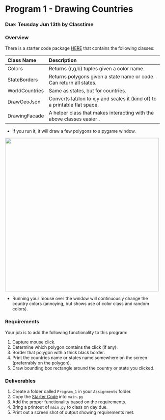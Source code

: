 Program 1 - Drawing Countries
=========

### Due: Teusday Jun 13th by Classtime


### Overview

There is a starter code package [HERE](https://github.com/rugbyprof/4553-Spatial-DS/blob/master/Resources/Pygame/10-basic_geo_draw.py) that contains the following classes:

| Class Name     | Description       |
|:---------------|:----------------------------------------------------------------------------------|
| Colors         | Returns (r,g,b) tuples given a color name.   |
| StateBorders    | Returns polygons given a state name or code. Can return all states.   |
| WorldCountries  | Same as states, but for countries.    |
| DrawGeoJson     | Converts lat/lon to x,y and scales it (kind of) to a printable flat space. |
| DrawingFacade   | A helper class that makes interacting with the above classes easier . |

- If you run it, it will draw a few polygons to a pygame window. 

<img src="https://d3vv6lp55qjaqc.cloudfront.net/items/3n0e09001d2f2Y1y3d0k/Screenshot%202017-06-12%2014.17.16.png" width="500">

- Running your mouse over the window will continuously change the country colors (annoying, but shows use of color class and random colors). 

### Requirements

Your job is to add the following functionality to this program:
1. Capture mouse click.
2. Determine which polygon contains the click (if any).
3. Border that polygon with a thick black border.
4. Print the countries name or states name somewhere on the screen (preferrably on the polygon).
5. Draw bounding box rectangle around the country or state you clicked.

### Deliverables

1. Create a folder called `Program_1` in your `Assignments` folder.
2. Copy the [Starter Code](https://github.com/rugbyprof/4553-Spatial-DS/blob/master/Resources/Pygame/10-basic_geo_draw.py) into `main.py`
3. Add the proper functionality based on the requirements. 
4. Bring a printout of `main.py` to class on day due.
5. Print out a screen shot of output showing requirements met. 
